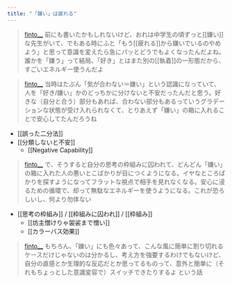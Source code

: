 ```yaml
---
title: "「嫌い」は疲れる"
---
```


> [finto__](https://twitter.com/finto__/status/1658463753116225538) 前にも書いたかもしれないけど、おれは中学生の頃ずっと[[嫌い]]な先生がいて、でもある時にふと「もう[[疲れる]]から嫌いでいるのやめよう」と思って意識を変えたら急にパッとどうでもよくなったんだよね。誰かを「嫌う」って結局、「好き」とはまた別の[[執着]]の一形態だから、すごいエネルギー使うんだよ

> [finto__](https://twitter.com/finto__/status/1658470179632979969) 当時はたぶん「気が合わない＝嫌い」という認識になっていて、人を「好き/嫌い」かのどっちかに分けないと不安だったんだと思う。好きな（自分と合う）部分もあれば、合わない部分もあるっていうグラデーションな状態が受け入れられなくて、とりあえず「嫌い」の箱に入れることで安心してたんだろうね
- [[誤った二分法]]
- [[分類しないと不安]]
    - [[Negative Capability]]

> [finto__](https://twitter.com/finto__/status/1658473150559174657) で、そうすると自分の思考の枠組みに囚われて、どんどん「嫌い」の箱に入れた人の悪いとこばかりが目につくようになる。イヤなところばかりを探すようになってフラットな視点で相手を見れなくなる。安心に浸るための循環で、却って無駄なエネルギーを使うようになる。これが恐ろしいし、何より勿体ない
- [[思考の枠組み]] / [[枠組みに囚われ]] / [[枠組み]]
    - [[坊主憎けりゃ袈裟まで憎い]]
    - [[カラーバス効果]]

> [finto__](https://twitter.com/finto__/status/1658479149223387148) もちろん、「嫌い」にも色々あって、こんな風に簡単に割り切れるケースだけじゃないのは分かるし、考え方を強要するわけでもないけど、自分の直感とか生理的な反応だとか思ってるものって、意外と簡単に（それもちょっとした意識変容で）スイッチできたりするよ という話
